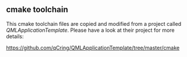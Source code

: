## cmake toolchain

This cmake toolchain files are copied and modified from a project called *QMLApplicationTemplate*. 
Please have a look at their project for more details:

https://github.com/qCring/QMLApplicationTemplate/tree/master/cmake